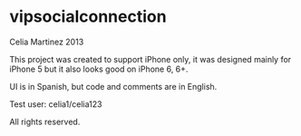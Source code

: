 # vipsocialconnection

Celia Martinez 2013

This project was created to support iPhone only, it was designed mainly for iPhone 5 but it also looks good on iPhone 6, 6+.

UI is in Spanish, but code and comments are in English.

Test user: celia1/celia123

All rights reserved.
